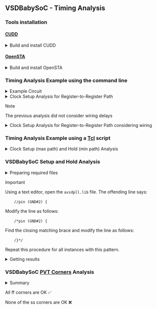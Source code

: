 ## VSDBabySoC - Timing Analysis

### Tools installation
  
#### [CUDD](https://davidkebo.com/cudd/)

<details>
<summary>Build and install CUDD</summary>

 ```bash
 $ wget https://github.com/davidkebo/cudd/raw/main/cudd_versions/cudd-3.0.0.tar.gz
 $ tar zxvf cudd-3.0.0.tar.gz
 $ cd cudd-3.0.0
 $ ./configure --prefix=$HOME/cudd
 ```
 <img alt="cudd_config" src="./images/cudd_config.png">

 ```bash
 $ make -j$(nproc)
 $ make install

 ```
 <img alt="cudd_install" src="./images/cudd_install.png">

 ```bash
 $ cd  
 ```

</details>

#### [OpenSTA](https://github.com/parallaxsw/OpenSTA)

<details>
<summary>Build and install OpenSTA</summary>

 ```bash
 $ git clone https://github.com/parallaxsw/OpenSTA.git
 $ cd OpenSTA
 $ mkdir build
 $ cd build
 $ cmake -DCUDD_DIR=$HOME/cudd ..
 ```
 <img alt="OpenSTA_cmake" src="./images/OpenSTA_cmake.png">

 ```bash
 $ make -j$(nproc)
 $ ./sta

 ```
 <img alt="OpenSTA" src="./images/OpenSTA.png">

 ```bash
 $ cd  
 ```

</details>

### Timing Analysis Example using the command line

<details>
<summary>Example Circuit</summary>

 ```
 $ cd OpenSTA/examples/
 $ yosys
 > read_liberty -lib nangate45_slow.lib.gz
 > read_verilog example1.v
 > synth -top top
 > show
 ```
 <img alt="example1" src="./images/example1.png">

</details>

<details>
<summary>Clock Setup Analysis for Register-to-Register Path</summary>

  ```
  $ sta
  % read_liberty nangate45_slow.lib.gz
  % read_verilog example1.v
  % link_design top
  % create_clock -name clk -period 10 {clk1 clk2 clk3}
  % set_input_delay -clock clk 0 {in1 in2}
  % report_checks
 ```
 <img alt="OpenSTA_example1" src="./images/OpenSTA_example1.png">

 <img alt="example1_timing" src="./images/example1_timing.png">

</details>

> [!NOTE]  
> The previous analysis did not consider wiring delays

<details>
<summary>Clock Setup Analysis for Register-to-Register Path considering wiring</summary>

This analysis requires using the corresponding [SPEF](https://www.vlsisystemdesign.com/spef-format-part-1/) (Standard Parasitic Exchange Format) file for the circuit

  ```
  $ sta
  % read_liberty nangate45_slow.lib.gz
  % read_verilog example1.v
  % link_design top
  % read_spef example1.dspef
  % create_clock -name clk -period 10 {clk1 clk2 clk3}
  % set_input_delay -clock clk 0 {in1 in2}
  % report_checks
 ```
 <img alt="OpenSTA_example1_spef" src="./images/OpenSTA_example1_spef.png">

 <img alt="example1_timing_spef" src="./images/example1_timing_spef.png">

</details>

### Timing Analysis Example using a [Tcl](https://wiki.tcl-lang.org/page/Tcl+Tutorial+Index) script

<details>
<summary>Clock Setup (max path) and Hold (min path) Analysis</summary>
  
  ```
  $ sta
  % source min_max_delays.tcl
 ```
 <img alt="OpenSTA_example1_tcl" src="./images/OpenSTA_example1_tcl.png">

</details>

### VSDBabySoC Setup and Hold Analysis

<details>
<summary>Preparing required files</summary>
  
  ```bash
$ cd OpenSTA/examples
$ mkdir timing_libs/
$ cp ../../VSDBabySoC/src/lib/* timing_libs/
$ mkdir BabySOC
$ cp ../../VSDBabySoC/output/post_synth_sim/vsdbabysoc.synth.v BabySOC/
$ cp ../../VSDBabySoC/src/sdc/vsdbabysoc_synthesis.sdc BabySOC/
$ cp gcd_sky130hd.sdc BabySOC/
$ ls -l timing_libs/ BabySOC/
  ```
 <img alt="BabySOC_files" src="./images/BabySOC_files.png">


You'll also need a TCL file (save it in the BabySOC directory):
  ```
#
#   vsdbabysoc_min_max_delays.tcl
#

# Read timing characteristics libraries (Sky130A standard cells)
read_liberty -min ../timing_libs/sky130_fd_sc_hd__tt_025C_1v80.lib
read_liberty -max ../timing_libs/sky130_fd_sc_hd__tt_025C_1v80.lib

# Read timing characteristics libraries (avsdpll IP)
read_liberty -min ../timing_libs/avsdpll.lib
read_liberty -max ../timing_libs/avsdpll.lib

# Read timing characteristics libraries (avsddac IP)
read_liberty -min ../timing_libs/avsddac.lib
read_liberty -max ../timing_libs/avsddac.lib

# Read vsdbabysoc gate-level synthesized netlist
read_verilog vsdbabysoc.synth.v

# Link the top-level module to the timing characteristics libraries
link_design vsdbabysoc

# Read SDC constraints
read_sdc vsdbabysoc_synthesis.sdc

# Generate timing report
report_checks -path_delay min_max
  ```

  ```
$ cd BabySOC/
$ sta
% source vsdbabysoc_min_max_delays.tcl
  ```
 <img alt="vsdbabysoc_min_max_delays_error" src="./images/vsdbabysoc_min_max_delays_error.png">

</details>

> [!IMPORTANT]
> Using a text editor, open the ``avsdpll.lib`` file. The offending line says:

``    //pin (GND#2) {``

Modify the line as follows:

``    /*pin (GND#2) {``

Find the closing matching brace and modify the line as follows:

``    /}*/``

Repeat this procedure for all instances with this pattern.

<details>
<summary>Getting results</summary>

  ```
% source vsdbabysoc_min_max_delays.tcl
  ```
 <img alt="vsdbabysoc_min_max_delays" src="./images/vsdbabysoc_min_max_delays.png">

</details>

### VSDBabySoC [PVT Corners](https://www.physicaldesign4u.com/2020/07/pvt-process-voltage-temperature.html) Analysis

<details>
<summary>Summary</summary>

<img alt="OpenSTA_summary" src="./images/OpenSTA_summary.png">

</details>

All ff corners are OK ✅

None of the ss corners are OK ❌
